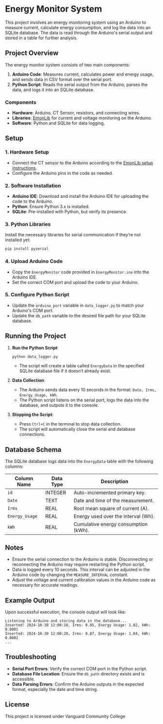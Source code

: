 # Energy Monitor System

This project involves an energy monitoring system using an Arduino to measure current, calculate energy consumption, and log the data into an SQLite database. The data is read through the Arduino's serial output and stored in a table for further analysis.

## Project Overview

The energy monitor system consists of two main components:
1. **Arduino Code**: Measures current, calculates power and energy usage, and sends data in CSV format over the serial port.
2. **Python Script**: Reads the serial output from the Arduino, parses the data, and logs it into an SQLite database.

### Components
- **Hardware**: Arduino, CT Sensor, resistors, and connecting wires.
- **Libraries**: [EmonLib](https://github.com/openenergymonitor/EmonLib) for current and voltage monitoring on the Arduino.
- **Software**: Python and SQLite for data logging.

## Setup

### 1. Hardware Setup
   - Connect the CT sensor to the Arduino according to the [EmonLib setup instructions](https://github.com/openenergymonitor/EmonLib).
   - Configure the Arduino pins in the code as needed.

### 2. Software Installation
   - **Arduino IDE**: Download and install the Arduino IDE for uploading the code to the Arduino.
   - **Python**: Ensure Python 3.x is installed.
   - **SQLite**: Pre-installed with Python, but verify its presence.

### 3. Python Libraries
Install the necessary libraries for serial communication if they’re not installed yet:
   ```bash
   pip install pyserial
   ```

### 4. Upload Arduino Code
   - Copy the `EnergyMonitor` code provided in `EnergyMonitor.ino` into the Arduino IDE.
   - Set the correct COM port and upload the code to your Arduino.

### 5. Configure Python Script
   - Update the `arduino_port` variable in `data_logger.py` to match your Arduino's COM port.
   - Update the `db_path` variable to the desired file path for your SQLite database.

## Running the Project

1. **Run the Python Script**:
   ```bash
   python data_logger.py
   ```
   - The script will create a table called `EnergyData` in the specified SQLite database file if it doesn’t already exist.

2. **Data Collection**:
   - The Arduino sends data every 10 seconds in the format: `Date, Irms, Energy_Usage, kWh`.
   - The Python script listens on the serial port, logs the data into the database, and outputs it to the console.

3. **Stopping the Script**:
   - Press `Ctrl+C` in the terminal to stop data collection.
   - The script will automatically close the serial and database connections.

## Database Schema

The SQLite database logs data into the `EnergyData` table with the following columns:

| Column Name   | Data Type   | Description                        |
|---------------|-------------|------------------------------------|
| `id`          | INTEGER     | Auto-incremented primary key.      |
| `Date`        | TEXT        | Date and time of the measurement.  |
| `Irms`        | REAL        | Root mean square of current (A).   |
| `Energy_Usage`| REAL        | Energy used over the interval (Wh).|
| `kWh`         | REAL        | Cumulative energy consumption (kWh).|

## Notes

- Ensure the serial connection to the Arduino is stable. Disconnecting or reconnecting the Arduino may require restarting the Python script.
- Data is logged every 10 seconds. This interval can be adjusted in the Arduino code by changing the `MEASURE_INTERVAL` constant.
- Adjust the voltage and current calibration values in the Arduino code as necessary for accurate readings.

## Example Output

Upon successful execution, the console output will look like:

```plaintext
Listening to Arduino and storing data in the database...
Inserted: 2024-10-30 12:00:10, Irms: 0.85, Energy Usage: 1.02, kWh: 0.0001
Inserted: 2024-10-30 12:00:20, Irms: 0.87, Energy Usage: 1.04, kWh: 0.0002
...
```

## Troubleshooting

- **Serial Port Errors**: Verify the correct COM port in the Python script.
- **Database File Location**: Ensure the `db_path` directory exists and is accessible.
- **Data Parsing Errors**: Confirm the Arduino outputs in the expected format, especially the date and time string.

## License

This project is licensed under Vanguard Community College

